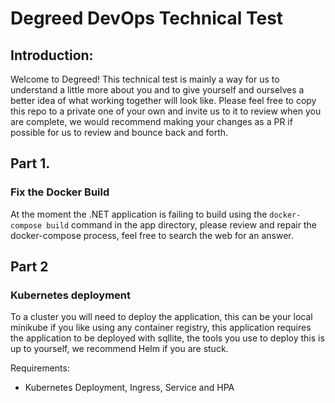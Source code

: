 # Degreed DevOps Technical Test

## Introduction:
Welcome to Degreed! This technical test is mainly a way for us to understand a little more about you and to give yourself and ourselves a better idea of what working together will look like. Please feel free to copy this repo to a private one of your own and invite us to it to review when you are complete, we would recommend making your changes as a PR if possible for us to review and bounce back and forth.


## Part 1.

### Fix the Docker Build
At the moment the .NET application is failing to build using the `docker-compose build` command in the app directory, please review and repair the docker-compose process, feel free to search the web for an answer.

## Part 2

### Kubernetes deployment

To a cluster you will need to deploy the application, this can be your local minikube if you like using any container registry, this application requires the application to be deployed with sqllite, the tools you use to deploy this is up to yourself, we recommend Helm if you are stuck.

Requirements:
* Kubernetes Deployment, Ingress, Service and HPA